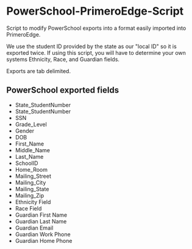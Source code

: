 # PowerSchool-PrimeroEdge-Script
Script to modify PowerSchool exports into a format easily imported into PrimeroEdge. 

We use the student ID provided by the state as our "local ID" so it is exported twice. If using this script, you will have to determine your own systems Ethnicity, Race, and Guardian fields.

Exports are tab delimited.


## PowerSchool exported fields
- State_StudentNumber
- State_StudentNumber
- SSN
- Grade_Level
- Gender
- DOB
- First_Name
- Middle_Name
- Last_Name
- SchoolID
- Home_Room
- Mailing_Street
- Mailing_City
- Mailing_State
- Mailing_Zip
- Ethnicity Field
- Race Field
- Guardian First Name
- Guardian Last Name
- Guardian Email
- Guardian Work Phone
- Guardian Home Phone
